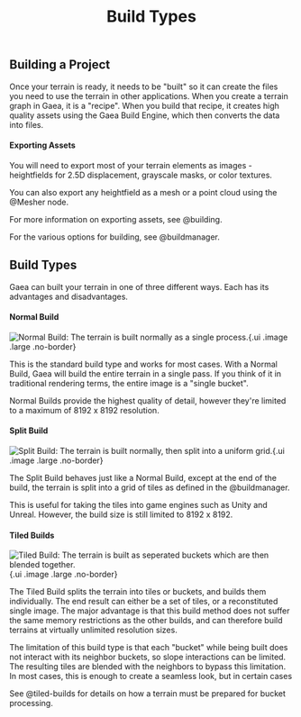 ﻿---
uid: build-types
title: Build Types
---

## Building a Project

Once your terrain is ready, it needs to be "built" so it can create the
files you need to use the terrain in other applications. When you create
a terrain graph in Gaea, it is a "recipe". When you build that recipe,
it creates high quality assets using the Gaea Build Engine, which then
converts the data into files.

#### Exporting Assets

You will need to export most of your terrain elements as images -
heightfields for 2.5D displacement, grayscale masks, or color textures.

You can also export any heightfield as a mesh or a point cloud using the
@Mesher node.

For more information on exporting assets, see @building.

For the various options for building, see @buildmanager.

## Build Types

Gaea can built your terrain in one of three different ways. Each has its
advantages and disadvantages.

#### Normal Build

![Normal Build: The terrain is built normally as a single process.](/images/diagrams/build-type-normal.png){.ui
.image .large .no-border}

This is the standard build type and works for most cases. With a Normal
Build, Gaea will build the entire terrain in a single pass. If you think
of it in traditional rendering terms, the entire image is a "single
bucket".

Normal Builds provide the highest quality of detail, however they're
limited to a maximum of 8192 x 8192 resolution.

#### Split Build

![Split Build: The terrain is built normally, then split into a uniform grid.](/images/diagrams/build-type-split.png){.ui
.image .large .no-border}

The Split Build behaves just like a Normal Build, except at the end of
the build, the terrain is split into a grid of tiles as defined in the
@buildmanager.

This is useful for taking the tiles into game engines such as Unity and
Unreal. However, the build size is still limited to 8192 x 8192.

#### Tiled Builds

![Tiled Build: The terrain is built as seperated buckets which are then blended together.](/images/diagrams/build-type-tiled.png){.ui
.image .large .no-border}

The Tiled Build splits the terrain into tiles or buckets, and builds
them individually. The end result can either be a set of tiles, or a
reconstituted single image. The major advantage is that this build
method does not suffer the same memory restrictions as the other builds,
and can therefore build terrains at virtually unlimited resolution
sizes.

The limitation of this build type is that each "bucket" while being
[]() built does not interact with its neighbor buckets, so slope
interactions can be limited. The resulting tiles are blended with the
neighbors to bypass this limitation. In most cases, this is enough to
create a seamless look, but in certain cases

See @tiled-builds for details on how a terrain must be prepared for bucket processing.

